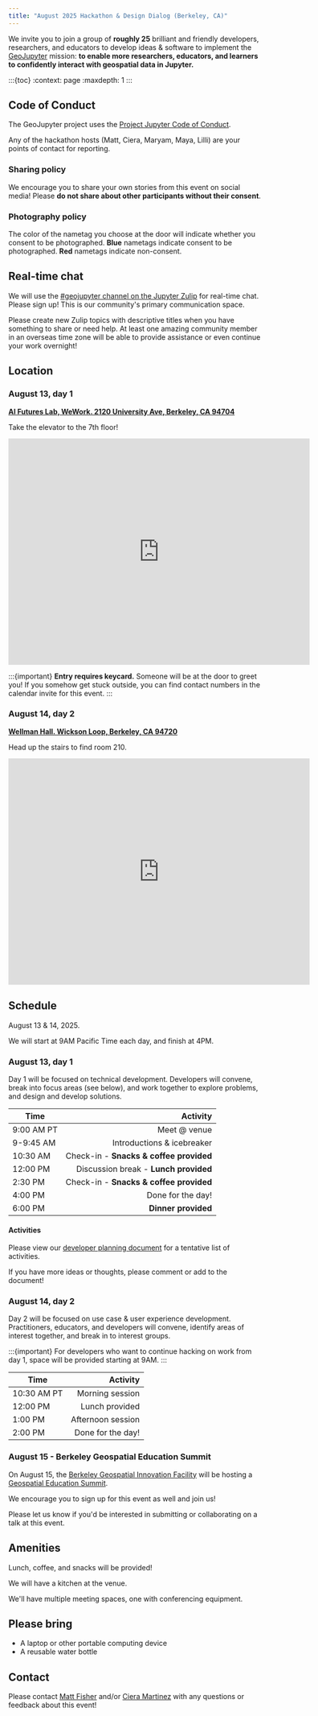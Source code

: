 ```yaml
---
title: "August 2025 Hackathon & Design Dialog (Berkeley, CA)"
---
```


We invite you to join a group of **roughly 25** brilliant and friendly developers,
researchers, and educators to develop ideas & software to implement the
[GeoJupyter](https://geojupyter.org) mission: **to enable more researchers, educators,
and learners to confidently interact with geospatial data in Jupyter.**

:::{toc}
:context: page
:maxdepth: 1
:::


## Code of Conduct

The GeoJupyter project uses the [Project Jupyter Code of Conduct](https://github.com/jupyter/governance/blob/main/conduct/code_of_conduct.md).

Any of the hackathon hosts (Matt, Ciera, Maryam, Maya, Lilli) are your points of contact
for reporting.


### Sharing policy

We encourage you to share your own stories from this event on social media!
Please **do not share about other participants without their consent**.


### Photography policy

The color of the nametag you choose at the door will indicate whether you consent to be
photographed.
**Blue** nametags indicate consent to be photographed.
**Red** nametags indicate non-consent.


## Real-time chat

We will use the
[#geojupyter channel on the Jupyter Zulip](https://jupyter.zulipchat.com/#narrow/channel/471314-geojupyter)
for real-time chat.
Please sign up!
This is our community's primary communication space.

Please create new Zulip topics with descriptive titles when you have something to share
or need help.
At least one amazing community member in an overseas time zone will be able to provide
assistance or even continue your work overnight!


## Location

### August 13, day 1

[**AI Futures Lab, WeWork. 2120 University Ave, Berkeley, CA 94704**](https://maps.app.goo.gl/rRqHhC7U5tHA46sKA)

Take the elevator to the 7th floor!

<iframe
src="https://www.google.com/maps/embed?pb=!1m18!1m12!1m3!1d6483.69378191341!2d-122.27084681756622!3d37.87064455646541!2m3!1f0!2f0!3f0!3m2!1i1024!2i768!4f13.1!3m3!1m2!1s0x80857e9e662ebf55%3A0x94aecca207e853b0!2sWeWork%20Office%20Space%20%26%20Coworking!5e0!3m2!1sen!2sus!4v1754622092468!5m2!1sen!2sus"
width="600" height="450" style="border:0;" allowfullscreen="" loading="lazy"
referrerpolicy="no-referrer-when-downgrade"></iframe>

:::{important}
**Entry requires keycard.**
Someone will be at the door to greet you!
If you somehow get stuck outside, you can find contact numbers in the calendar invite
for this event.
:::


### August 14, day 2

[**Wellman Hall. Wickson Loop, Berkeley, CA 94720**](https://maps.app.goo.gl/VGXnwWkbzwnrwJ5u8)

Head up the stairs to find room 210.

<iframe
src="https://www.google.com/maps/embed?pb=!1m18!1m12!1m3!1d12597.797526992419!2d-122.27306637496793!3d37.87317215323613!2m3!1f0!2f0!3f0!3m2!1i1024!2i768!4f13.1!3m3!1m2!1s0x80857c20d77c84bb%3A0x1ddb86f685917787!2sWellman%20Hall%2C%20Wickson%20Loop%2C%20Berkeley%2C%20CA%2094720!5e0!3m2!1sen!2sus!4v1754622005672!5m2!1sen!2sus"
width="600" height="450" style="border:0;" allowfullscreen="" loading="lazy"
referrerpolicy="no-referrer-when-downgrade"></iframe>


## Schedule

August 13 & 14, 2025.

We will start at 9AM Pacific Time each day, and finish at 4PM.


### August 13, day 1

Day 1 will be focused on technical development.
Developers will convene, break into focus areas (see below), and work together to explore
problems, and design and develop solutions.

| Time       | Activity                                 |
|------------|-----------------------------------------:|
| 9:00 AM PT | Meet @ venue                             |
| 9-9:45 AM  | Introductions & icebreaker               |
| 10:30 AM   | Check-in - **Snacks & coffee provided**  |
| 12:00 PM   | Discussion break - **Lunch provided**    |
| 2:30 PM    | Check-in - **Snacks & coffee provided**  |
| 4:00 PM    | Done for the day!                        |
| 6:00 PM    | **Dinner provided**                      |


#### Activities

Please view our
[developer planning document](https://docs.google.com/document/d/10PqpCnGPAzJFkaCAfaQRbS3x0Y89JzbpgBzOXdxOpvU/edit?tab=t.0)
for a tentative list of activities.

If you have more ideas or thoughts, please comment or add to the document!


### August 14, day 2

Day 2 will be focused on use case & user experience development.
Practitioners, educators, and developers will convene, identify areas of interest
together, and break in to interest groups.

:::{important}
For developers who want to continue hacking on work from day 1, space will be provided starting at 9AM.
:::

| Time        | Activity             |
|-------------|---------------------:|
| 10:30 AM PT | Morning session      |
| 12:00 PM    | Lunch provided       |
| 1:00 PM     | Afternoon session    |
| 2:00 PM     | Done for the day!    |


### August 15 - Berkeley Geospatial Education Summit

On August 15, the [Berkeley Geospatial Innovation Facility](http://gif.berkeley.edu/)
will be hosting a
[Geospatial Education Summit](https://www.eventbrite.com/e/navigating-knowledge-baygeouc-berkeley-2025-geospatial-education-summit-tickets-1413493088879).

We encourage you to sign up for this event as well and join us!

Please let us know if you'd be interested in submitting or collaborating on a talk at
this event.


## Amenities

Lunch, coffee, and snacks will be provided!

We will have a kitchen at the venue.

We'll have multiple meeting spaces, one with conferencing equipment.


## Please bring

* A laptop or other portable computing device
* A reusable water bottle


## Contact

Please contact [Matt Fisher](mailto:matt.fisher@berkeley.edu) and/or
[Ciera Martinez](ccmartinez@berkeley.edu) with any questions or feedback about this
event!
